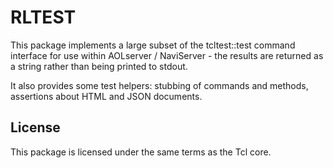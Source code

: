RLTEST
======

This package implements a large subset of the tcltest::test command interface for use within AOLserver / NaviServer - the results are returned as a string rather than being printed to stdout.

It also provides some test helpers: stubbing of commands and methods, assertions about HTML and JSON documents.

License
-------

This package is licensed under the same terms as the Tcl core.

